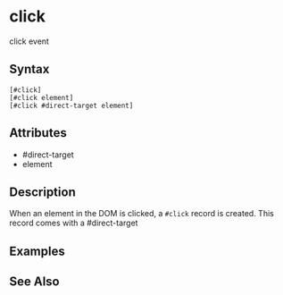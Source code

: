# click

click event

## Syntax

```
[#click]
[#click element]
[#click #direct-target element]
```

## Attributes

- #direct-target
- element

## Description

When an element in the DOM is clicked, a `#click` record is created. This record comes with a #direct-target

## Examples



## See Also